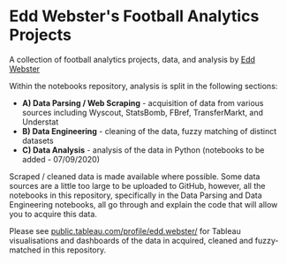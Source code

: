 # Edd Webster's Football Analytics Projects
A collection of football analytics projects, data, and analysis by [Edd Webster](https://twitter.com/eddwebster)

Within the notebooks repository, analysis is split in the following sections:
- <b>A) Data Parsing / Web Scraping</b> - acquisition of data from various sources including Wyscout, StatsBomb, FBref, TransferMarkt, and Understat
- <b>B) Data Engineering</b> - cleaning of the data, fuzzy matching of distinct datasets
- <b>C) Data Analysis</b> - analysis of the data in Python (notebooks to be added - 07/09/2020)

Scraped / cleaned data is made available where possible. Some data sources are a little too large to be uploaded to GitHub, however, all the notebooks in this repository, specifically in the Data Parsing and Data Engineering notebooks, all go through and explain the code that will allow you to acquire this data.

Please see [public.tableau.com/profile/edd.webster/](https://public.tableau.com/profile/edd.webster/) for Tableau visualisations and dashboards of the data in acquired, cleaned and fuzzy-matched in this repository.

